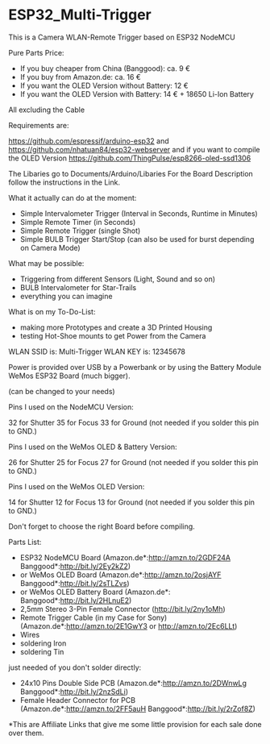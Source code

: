 # ESP32_Multi-Trigger
This is a Camera WLAN-Remote Trigger based on ESP32 NodeMCU

Pure Parts Price:
- If you buy cheaper from China (Banggood): ca. 9 €
- If you buy from Amazon.de: ca. 16 €
- If you want the OLED Version without Battery: 12 €
- If you want the OLED Version with Battery: 14 € + 18650 Li-Ion Battery

All excluding the Cable

Requirements are:

https://github.com/espressif/arduino-esp32
and
https://github.com/nhatuan84/esp32-webserver
and if you want to compile the OLED Version
https://github.com/ThingPulse/esp8266-oled-ssd1306

The Libaries go to Documents/Arduino/Libaries
For the Board Description follow the instructions in the Link.

What it actually can do at the moment:

- Simple Intervalometer Trigger (Interval in Seconds, Runtime in Minutes)
- Simple Remote Timer (in Seconds)
- Simple Remote Trigger (single Shot)
- Simple BULB Trigger Start/Stop (can also be used for burst depending on Camera Mode)

What may be possible:

- Triggering from different Sensors (Light, Sound and so on)
- BULB Intervalometer for Star-Trails
- everything you can imagine

What is on my To-Do-List:

- making more Prototypes and create a 3D Printed Housing
- testing Hot-Shoe mounts to get Power from the Camera

WLAN SSID is: Multi-Trigger
WLAN KEY is: 12345678

Power is provided over USB by a Powerbank or by using the Battery Module WeMos ESP32 Board (much bigger).

(can be changed to your needs)

Pins I used on the NodeMCU Version:

32 for Shutter
35 for Focus
33 for Ground (not needed if you solder this pin to GND.)

Pins I used on the WeMos OLED & Battery Version:

26 for Shutter
25 for Focus
27 for Ground (not needed if you solder this pin to GND.)

Pins I used on the WeMos OLED Version:

14 for Shutter
12 for Focus
13 for Ground (not needed if you solder this pin to GND.)

Don't forget to choose the right Board before compiling.

Parts List:

- ESP32 NodeMCU Board (Amazon.de*:http://amzn.to/2GDF24A Banggood*:http://bit.ly/2Ey2kZ2)
- or WeMos OLED Board (Amazon.de*:http://amzn.to/2osjAYF Banggood*:http://bit.ly/2sTLZvs)
- or WeMos OLED Battery Board (Amazon.de*: Banggood*:http://bit.ly/2HLnuE2)
- 2,5mm Stereo 3-Pin Female Connector (http://bit.ly/2ny1oMh)
- Remote Trigger Cable (in my Case for Sony) (Amazon.de*:http://amzn.to/2E1GwY3 or http://amzn.to/2Ec6LLt)
- Wires
- soldering Iron
- soldering Tin

just needed of you don't solder directly:
- 24x10 Pins Double Side PCB (Amazon.de*:http://amzn.to/2DWnwLg Banggood*:http://bit.ly/2nzSdLi)
- Female Header Connector for PCB (Amazon.de*:http://amzn.to/2FF5auH Banggood*:http://bit.ly/2rZof8Z)


*This are Affiliate Links that give me some little provision for each sale done over them.
